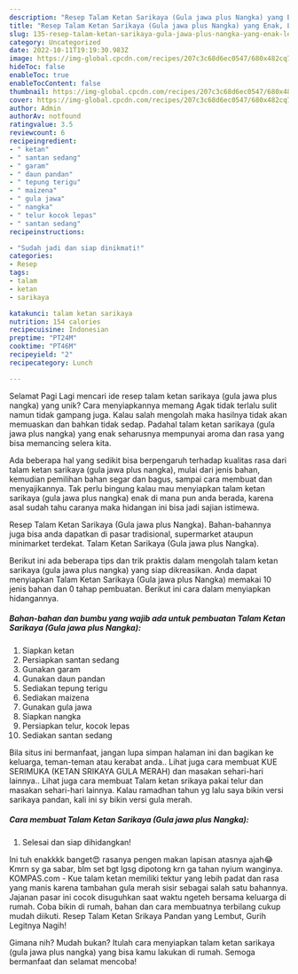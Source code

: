 ```yaml
---
description: "Resep Talam Ketan Sarikaya (Gula jawa plus Nangka) yang Enak, Lezat"
title: "Resep Talam Ketan Sarikaya (Gula jawa plus Nangka) yang Enak, Lezat"
slug: 135-resep-talam-ketan-sarikaya-gula-jawa-plus-nangka-yang-enak-lezat
category: Uncategorized
date: 2022-10-11T19:19:30.983Z
image: https://img-global.cpcdn.com/recipes/207c3c68d6ec0547/680x482cq70/talam-ketan-sarikaya-gula-jawa-plus-nangka-foto-resep-utama.jpg
hideToc: false
enableToc: true
enableTocContent: false
thumbnail: https://img-global.cpcdn.com/recipes/207c3c68d6ec0547/680x482cq70/talam-ketan-sarikaya-gula-jawa-plus-nangka-foto-resep-utama.jpg
cover: https://img-global.cpcdn.com/recipes/207c3c68d6ec0547/680x482cq70/talam-ketan-sarikaya-gula-jawa-plus-nangka-foto-resep-utama.jpg
author: Admin
authorAv: notfound
ratingvalue: 3.5
reviewcount: 6
recipeingredient:
- " ketan"
- " santan sedang"
- " garam"
- " daun pandan"
- " tepung terigu"
- " maizena"
- " gula jawa"
- " nangka"
- " telur kocok lepas"
- " santan sedang"
recipeinstructions:

- "Sudah jadi dan siap dinikmati!"
categories:
- Resep
tags:
- talam
- ketan
- sarikaya

katakunci: talam ketan sarikaya 
nutrition: 154 calories
recipecuisine: Indonesian
preptime: "PT24M"
cooktime: "PT46M"
recipeyield: "2"
recipecategory: Lunch

---
```



Selamat Pagi Lagi mencari ide resep talam ketan sarikaya (gula jawa plus nangka) yang unik? Cara menyiapkannya memang Agak tidak terlalu sulit namun tidak gampang juga. Kalau salah mengolah maka hasilnya tidak akan memuaskan dan bahkan tidak sedap. Padahal talam ketan sarikaya (gula jawa plus nangka) yang enak seharusnya mempunyai aroma dan rasa yang bisa memancing selera kita.


Ada beberapa hal yang sedikit bisa berpengaruh terhadap kualitas rasa dari talam ketan sarikaya (gula jawa plus nangka), mulai dari jenis bahan, kemudian pemilihan bahan segar dan bagus, sampai cara membuat dan menyajikannya. Tak perlu bingung kalau mau menyiapkan talam ketan sarikaya (gula jawa plus nangka) enak di mana pun anda berada, karena asal sudah tahu caranya maka hidangan ini bisa jadi sajian istimewa.

Resep Talam Ketan Sarikaya (Gula jawa plus Nangka). Bahan-bahannya juga bisa anda dapatkan di pasar tradisional, supermarket ataupun minimarket terdekat. Talam Ketan Sarikaya (Gula jawa plus Nangka).


Berikut ini ada beberapa tips dan trik praktis dalam mengolah talam ketan sarikaya (gula jawa plus nangka) yang siap dikreasikan. Anda dapat menyiapkan Talam Ketan Sarikaya (Gula jawa plus Nangka) memakai 10 jenis bahan dan 0 tahap pembuatan. Berikut ini cara dalam menyiapkan hidangannya.

<!--inarticleads1-->

##### Bahan-bahan dan bumbu yang wajib ada untuk pembuatan Talam Ketan Sarikaya (Gula jawa plus Nangka):

1. Siapkan  ketan
1. Persiapkan  santan sedang
1. Gunakan  garam
1. Gunakan  daun pandan
1. Sediakan  tepung terigu
1. Sediakan  maizena
1. Gunakan  gula jawa
1. Siapkan  nangka
1. Persiapkan  telur, kocok lepas
1. Sediakan  santan sedang


Bila situs ini bermanfaat, jangan lupa simpan halaman ini dan bagikan ke keluarga, teman-teman atau kerabat anda.. Lihat juga cara membuat KUE SERIMUKA (KETAN SRIKAYA GULA MERAH) dan masakan sehari-hari lainnya.. Lihat juga cara membuat Talam ketan srikaya pakai telur dan masakan sehari-hari lainnya. Kalau ramadhan tahun yg lalu saya bikin versi sarikaya pandan, kali ini sy bikin versi gula merah. 

<!--inarticleads2-->

##### Cara membuat Talam Ketan Sarikaya (Gula jawa plus Nangka):


1. Selesai dan siap dihidangkan!

Ini tuh enakkkk banget😍 rasanya pengen makan lapisan atasnya ajah😂 Kmrn sy ga sabar, blm set bgt lgsg dipotong krn ga tahan nyium wanginya. KOMPAS.com - Kue talam ketan memiliki tektur yang lebih padat dan rasa yang manis karena tambahan gula merah sisir sebagai salah satu bahannya. Jajanan pasar ini cocok disuguhkan saat waktu ngeteh bersama keluarga di rumah. Coba bikin di rumah, bahan dan cara membuatnya terbilang cukup mudah diikuti. Resep Talam Ketan Srikaya Pandan yang Lembut, Gurih Legitnya Nagih! 

Gimana nih? Mudah bukan? Itulah cara menyiapkan talam ketan sarikaya (gula jawa plus nangka) yang bisa kamu lakukan di rumah. Semoga bermanfaat dan selamat mencoba!
